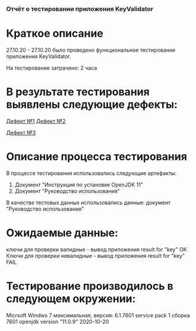 ### Отчёт о тестировании приложения KeyValidator

# Краткое описание
27.10.20 - 27.10.20 было проведено функциональное тестирование приложения KeyValidator.

На тестирование затрачено: 2 часа

# В результате тестирования выявлены следующие дефекты:

[Дефект №1](https://github.com/Antonina77/KeyValidator/issues/4)
[Дефект №2](https://github.com/Antonina77/KeyValidator/issues/2)

[Дефект №3](https://github.com/Antonina77/KeyValidator/issues/3)

# Описание процесса тестирования

В процессе тестирования использовались следующие артефакты:

1. Документ "Инструкция по установке OpenJDK 11"
2. Документ "Руководство использования"

В качестве тестовых данных использовались данные: документ "Руководство использования"

# Ожидаемые данные:
ключи для проверки валидные - вывод приложения result for "key" OK
Ключи для проверки невалидные - вывод приложения result for "key" FAIL

# Тестирование производилось в следующем окружении:

Micrsoft Windws 7 максимальная, версия: 6.1.7601 service pack 1 сборка 7601
openjdk version "11.0.9" 2020-10-20